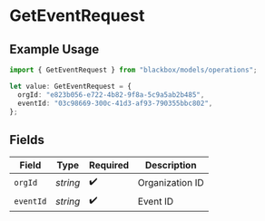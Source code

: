 # GetEventRequest

## Example Usage

```typescript
import { GetEventRequest } from "blackbox/models/operations";

let value: GetEventRequest = {
  orgId: "e823b056-e722-4b82-9f8a-5c9a5ab2b485",
  eventId: "03c98669-300c-41d3-af93-790355bbc802",
};
```

## Fields

| Field              | Type               | Required           | Description        |
| ------------------ | ------------------ | ------------------ | ------------------ |
| `orgId`            | *string*           | :heavy_check_mark: | Organization ID    |
| `eventId`          | *string*           | :heavy_check_mark: | Event ID           |